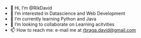 - 👋 Hi, I’m @RikDavid
- 👀 I’m interested in Datascience and Web Development
- 🌱 I’m currently learning Python and Java
- 💞️ I’m looking to collaborate on Learning acitvities
- 📫 How to reach me: e-mail me at rbraga.david@gmail.com

<!---
RikDavid/RikDavid is a ✨ special ✨ repository because its `README.md` (this file) appears on your GitHub profile.
You can click the Preview link to take a look at your changes.
--->
